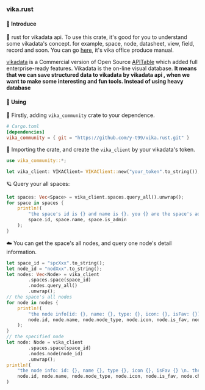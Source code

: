 ### vika.rust

#### 👋 Introduce

🦀 rust for vikadata api. To use this crate, it's good for you to understand some vikadata's concept. for example, space, node, datasheet, view, field, record and soon. You can go [here](https://vika.cn/help/manual-1-what-is-vikadata/), it's vika office produce manual.

[vikadata](https://github.com/vikadata) is a Commercial version of Open Source [APITable](https://github.com/apitable) which added full enterprise-ready features. Vikadata is the on-line visual database. **It means that we can save structured data to vikadata by vikadata api , when we want to make some interesting and fun tools. Instead of using heavy database**

#### 🚀 Using

🌌 Firstly, adding `vika_community` crate to your dependence.

```toml
# Cargo.toml
[dependencies]
vika_community = { git = "https://github.com/y-t99/vika.rust.git" }
```
🌠 Importing the crate, and create the `vika_client` by your vikadata's token.

```rust
use vika_community::*;

let vika_client: VIKAClient= VIKAClient::new("your_token".to_string());
```

🪐 Query your all spaces:

```rust
let spaces: Vec<Space> = vika_client.spaces.query_all().unwrap();
for space in spaces {
    println!(
        "the space's id is {} and name is {}. you {} are the space's admin", 
        space.id, space.name, space.is_admin
    );
}
```

☁️ You can get the space's all nodes, and query one node's detail information.

```rust
let space_id = "spcXxx".to_string();
let node_id = "nodXxx".to_string();
let nodes: Vec<Node> = vika_client
        .spaces.space(space_id)
        .nodes.query_all()
        .unwrap();
// the space's all nodes
for node in nodes {
    println!(
        "the node info[id: {}, name: {}, type: {}, icon: {}, isFav: {}]. \nthe node's children is: {:?}",
        node.id, node.name, node.node_type, node.icon, node.is_fav, node.children
    );
}
// the specified node
let node: Node = vika_client
        .spaces.space(space_id)
        .nodes.node(node_id)
        .unwrap();
println!(
    "the node info: id: {}, name {}, type {}, icon {}, isFav {} \n. the node's children is: {:?}",
    node.id, node.name, node.node_type, node.icon, node.is_fav, node.children
)
```